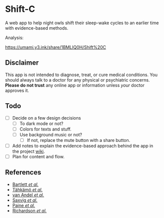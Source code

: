 # Shift-C

A web app to help night owls shift their sleep-wake cycles to an earlier time with evidence-based methods.

Analysis:

https://umami.y3.ink/share/1BMLIQ0H/Shift%20C

## Disclaimer

This app is not intended to diagnose, treat, or cure medical conditions. You should always talk to a doctor for any physical or psychiatric concerns. **Please do not trust** any online app or information unless _your_ doctor approves it.

## Todo

- [ ] Decide on a few design decisions
  - [ ] To dark mode or not?
  - [ ] Colors for texts and stuff.
  - [ ] Use background music or not?
    - [ ] If not, replace the mute button with a share button.
- [ ] Add notes to explain the evidence-based approach behind the app in the project [wiki](https://github.com/yych42/shift-c/wiki).
- [ ] Plan for content and flow.

## References

- [Bartlett _et al._](https://doi.org/10.5694/mja13.10912)
- [Tähkämö _et al._](https://doi.org/10.1080/07420528.2018.1527773)
- [van Andel _et al._](https://doi.org/10.1080/07420528.2020.1835943)
- [Saxvig _et al._](https://doi.org/10.3109/07420528.2013.823200)
- [Paine _et al._](https://doi.org/10.3109/07420528.2014.885036)
- [Richardson _et al._](https://doi.org/10.1016/j.smrv.2016.06.010)
